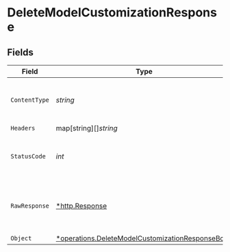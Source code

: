 # DeleteModelCustomizationResponse


## Fields

| Field                                                                                                                      | Type                                                                                                                       | Required                                                                                                                   | Description                                                                                                                |
| -------------------------------------------------------------------------------------------------------------------------- | -------------------------------------------------------------------------------------------------------------------------- | -------------------------------------------------------------------------------------------------------------------------- | -------------------------------------------------------------------------------------------------------------------------- |
| `ContentType`                                                                                                              | *string*                                                                                                                   | :heavy_check_mark:                                                                                                         | HTTP response content type for this operation                                                                              |
| `Headers`                                                                                                                  | map[string][]*string*                                                                                                      | :heavy_minus_sign:                                                                                                         | N/A                                                                                                                        |
| `StatusCode`                                                                                                               | *int*                                                                                                                      | :heavy_check_mark:                                                                                                         | HTTP response status code for this operation                                                                               |
| `RawResponse`                                                                                                              | [*http.Response](https://pkg.go.dev/net/http#Response)                                                                     | :heavy_minus_sign:                                                                                                         | Raw HTTP response; suitable for custom response parsing                                                                    |
| `Object`                                                                                                                   | [*operations.DeleteModelCustomizationResponseBody](../../../pkg/models/operations/deletemodelcustomizationresponsebody.md) | :heavy_minus_sign:                                                                                                         | N/A                                                                                                                        |